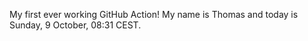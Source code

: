 My first ever working GitHub Action!
My name is Thomas and today is Sunday, 9 October, 08:31 CEST. 
